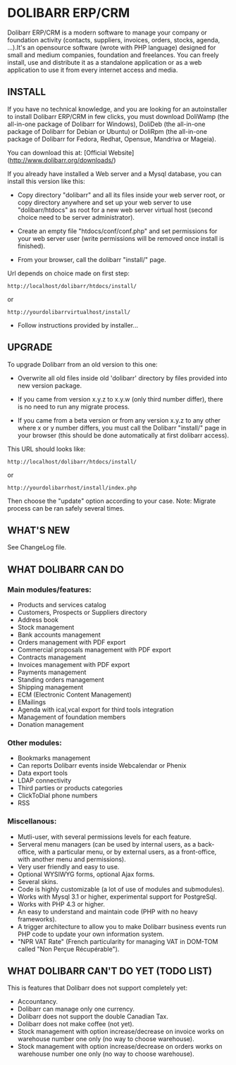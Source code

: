 # DOLIBARR ERP/CRM

Dolibarr ERP/CRM is a modern software to manage your company or foundation activity (contacts, suppliers, invoices, orders, stocks, agenda, ...).It's an opensource software (wrote with PHP language) designed for small and medium companies, foundation and freelances. You can freely install, use and distribute it as a standalone application or as a web application to use it from every internet access and media.


## INSTALL

If you have no technical knowledge, and you are looking for an autoinstaller to install Dolibarr ERP/CRM in few clicks, you must download DoliWamp (the all-in-one package of Dolibarr for Windows), DoliDeb (the all-in-one package of Dolibarr for Debian or Ubuntu) or DoliRpm (the all-in-one package of Dolibarr for Fedora, Redhat, Opensue, Mandriva or Mageia).

You can download this at: [Official Website] (http://www.dolibarr.org/downloads/)

If you already have installed a Web server and a Mysql database, you can install this version like this:

- Copy directory "dolibarr" and all its files inside your web server root, or copy directory anywhere and set up your web server to use "dolibarr/htdocs" as root for a new web server virtual host (second choice need to be server administrator).
  
- Create an empty file "htdocs/conf/conf.php" and set permissions for your web server user (write permissions will be removed once install is finished).
  
- From your browser, call the dolibarr "install/" page.

Url depends on choice made on first step:

	http://localhost/dolibarr/htdocs/install/
or

	http://yourdolibarrvirtualhost/install/
   
- Follow instructions provided by installer...



## UPGRADE

To upgrade Dolibarr from an old version to this one:

- Overwrite all old files inside old 'dolibarr' directory by files provided into new version package.
  
- If you came from version x.y.z to x.y.w (only third number differ), there is no need to run any migrate process.
  
- If you came from a beta version or from any version x.y.z to any other where x or y number differs, you must call the Dolibarr "install/" page in your browser (this should be done automatically at first dolibarr access).

This URL should looks like:

	http://localhost/dolibarr/htdocs/install/
or

	http://yourdolibarrhost/install/index.php

Then choose the "update" option according to your case.
Note: Migrate process can be ran safely several times.
  


## WHAT'S NEW

See ChangeLog file.



## WHAT DOLIBARR CAN DO

### Main modules/features:

- Products and services catalog
- Customers, Prospects or Suppliers directory
- Address book
- Stock management
- Bank accounts management
- Orders management with PDF export
- Commercial proposals management with PDF export
- Contracts management
- Invoices management with PDF export
- Payments management
- Standing orders management
- Shipping management
- ECM (Electronic Content Management)
- EMailings
- Agenda with ical,vcal export for third tools integration
- Management of foundation members
- Donation management

### Other modules:

- Bookmarks management
- Can reports Dolibarr events inside Webcalendar or Phenix
- Data export tools
- LDAP connectivity
- Third parties or products categories 
- ClickToDial phone numbers
- RSS

### Miscellanous:

- Mutli-user, with several permissions levels for each feature.
- Serveral menu managers (can be used by internal users, as a back-office, with a particular menu, or by external users, as a front-office, with another menu and permissions).
- Very user friendly and easy to use.
- Optional WYSIWYG forms, optional Ajax forms.
- Several skins.
- Code is highly customizable (a lot of use of modules and submodules).
- Works with Mysql 3.1 or higher, experimental support for PostgreSql.
- Works with PHP 4.3 or higher.
- An easy to understand and maintain code (PHP with no heavy frameworks).
- A trigger architecture to allow you to make Dolibarr business events run PHP code to update your own information system.
- "NPR VAT Rate" (French particularity for managing VAT in DOM-TOM called "Non Perçue Récupérable").



## WHAT DOLIBARR CAN'T DO YET (TODO LIST)

This is features that Dolibarr does not support completely yet:

- Accountancy.
- Dolibarr can manage only one currency.
- Dolibarr does not support the double Canadian Tax.
- Dolibarr does not make coffee (not yet).
- Stock management with option increase/decrease on invoice works on warehouse number one only (no way to choose warehouse).
- Stock management with option increase/decrease on orders works on warehouse number one only (no way to choose warehouse).
